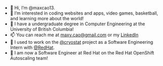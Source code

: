 - 👋 Hi, I’m @maxcao13.
- 👀 I’m interested in coding websites and apps, video games, basketball, and learning more about the world!
- 🌱 I have a undergraduate degree in Computer Engineering at the University of British Columbia!
- 📫 You can reach me at maxy.cao@gmail.com or my [LinkedIn](https://www.linkedin.com/in/max-cao-b58ab2134/)
- 🚀 I used to work on the [@cryostat](https://github.com/cryostatio) project as a Software Engineering Intern with [@RedHat](https://redhatofficial.github.io).
- 🎉 I am now a Software Engineer at Red Hat on the Red Hat OpenShift Autoscaling team!
